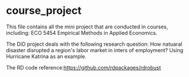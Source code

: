 # course_project
This file contains all the mini project that are conducted in courses, including: ECO 5454 Empirical Methods in Applied Economics.

The DiD project deals with the following research question: 
How natuaral disaster disrupted a region's labor market in inters of employment? Using Hurricane Katrina as an example.


The RD code reference:https://github.com/rdpackages/rdrobust
